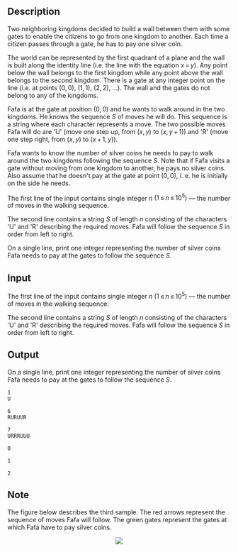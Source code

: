 ## Description

<div><p>Two neighboring kingdoms decided to build a wall between them with some gates to enable the citizens to go from one kingdom to another. Each time a citizen passes through a gate, he has to pay one silver coin.</p><p>The world can be represented by the first quadrant of a plane and the wall is built along the identity line (i.e. the line with the equation <span class="tex-span"><i>x</i> = <i>y</i></span>). Any point below the wall belongs to the first kingdom while any point above the wall belongs to the second kingdom. There is a gate at any integer point on the line (i.e. at points <span class="tex-span">(0, 0)</span>, <span class="tex-span">(1, 1)</span>, <span class="tex-span">(2, 2)</span>, ...). The wall and the gates do not belong to any of the kingdoms. </p><p>Fafa is at the gate at position <span class="tex-span">(0, 0)</span> and he wants to walk around in the two kingdoms. He knows the sequence <span class="tex-span"><i>S</i></span> of moves he will do. This sequence is a string where each character represents a move. The two possible moves Fafa will do are '<span class="tex-font-style-tt">U</span>' (move one step up, from <span class="tex-span">(<i>x</i>, <i>y</i>)</span> to <span class="tex-span">(<i>x</i>, <i>y</i> + 1)</span>) and '<span class="tex-font-style-tt">R</span>' (move one step right, from <span class="tex-span">(<i>x</i>, <i>y</i>)</span> to <span class="tex-span">(<i>x</i> + 1, <i>y</i>)</span>). </p><p>Fafa wants to know the number of silver coins he needs to pay to walk around the two kingdoms following the sequence <span class="tex-span"><i>S</i></span>. Note that if Fafa visits a gate without moving from one kingdom to another, he pays no silver coins. Also assume that he doesn't pay at the gate at point <span class="tex-span">(0, 0)</span>, i.&nbsp;e. he is initially on the side he needs. </p></div><div class="input-specification"><p>The first line of the input contains single integer <span class="tex-span"><i>n</i></span> <span class="tex-span">(1 ≤ <i>n</i> ≤ 10<sup class="upper-index">5</sup>)</span> — the number of moves in the walking sequence.</p><p>The second line contains a string <span class="tex-span"><i>S</i></span> of length <span class="tex-span"><i>n</i></span> consisting of the characters '<span class="tex-font-style-tt">U</span>' and '<span class="tex-font-style-tt">R</span>' describing the required moves. Fafa will follow the sequence <span class="tex-span"><i>S</i></span> in order from left to right.</p></div><div class="output-specification"><p>On a single line, print one integer representing the number of silver coins Fafa needs to pay at the gates to follow the sequence <span class="tex-span"><i>S</i></span>.</p></div>

## Input

<p>The first line of the input contains single integer <span class="tex-span"><i>n</i></span> <span class="tex-span">(1 ≤ <i>n</i> ≤ 10<sup class="upper-index">5</sup>)</span> — the number of moves in the walking sequence.</p><p>The second line contains a string <span class="tex-span"><i>S</i></span> of length <span class="tex-span"><i>n</i></span> consisting of the characters '<span class="tex-font-style-tt">U</span>' and '<span class="tex-font-style-tt">R</span>' describing the required moves. Fafa will follow the sequence <span class="tex-span"><i>S</i></span> in order from left to right.</p>

## Output

<p>On a single line, print one integer representing the number of silver coins Fafa needs to pay at the gates to follow the sequence <span class="tex-span"><i>S</i></span>.</p>





```input1
1
U

```




```input2
6
RURUUR

```




```input3
7
URRRUUU

```




```output1
0

```




```output2
1

```




```output3
2

```



## Note

<p>The figure below describes the third sample. The red arrows represent the sequence of moves Fafa will follow. The green gates represent the gates at which Fafa have to pay silver coins.</p><center> <img class="tex-graphics" src="file://7TvIcML9.png" style="max-width: 100.0%;max-height: 100.0%;"> </center>